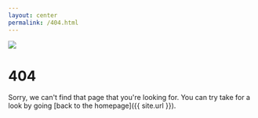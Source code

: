 ```yaml
---
layout: center
permalink: /404.html
---
```

<img src="{{ site.baseurl }}/images/404.jpg" class="not-found-img"/>

# 404

Sorry, we can't find that page that you're looking for. You can try take for a look by going [back to the homepage]({{ site.url }}).

